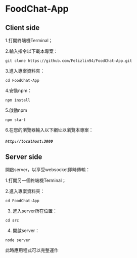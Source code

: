 # FoodChat-App

## Client side
1.打開終端機Terminal；

2.輸入指令以下載本專案：

 `git clone https://github.com/Felizlin94/FoodChat-App.git`
 
3.進入專案資料夾：

`cd FoodChat-App`

4.安裝npm：

`npm install`

5.啟動npm

`npm start`

6.在您的瀏覽器輸入以下網址以瀏覽本專案：

##### `http://localhost:3000`


## Server side
開啟server，以享受websocket即時傳輸：

1.打開另一個終端機Terminal；

2.進入專案資料夾：

`cd FoodChat-App`

3. 進入server所在位置：

`cd src`

4. 開啟server：

`node server`

此時應用程式可以完整運作

